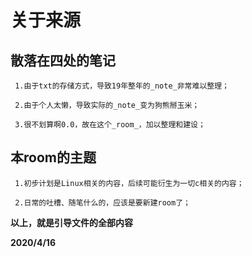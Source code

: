 # 关于来源

## 散落在四处的笔记
	
	 1.由于txt的存储方式，导致19年整年的_note_非常难以整理；
	 
	 2.由于个人太懒，导致实际的_note_变为狗熊掰玉米；
	 
	 3.很不划算啊0.0，故在这个_room_，加以整理和建设；
	 
## 本room的主题

	 1.初步计划是Linux相关的内容，后续可能衍生为一切c相关的内容；
	 
	 2.日常的吐槽、随笔什么的，应该是要新建room了；
	 
**以上，就是引导文件的全部内容**
  
**2020/4/16**
